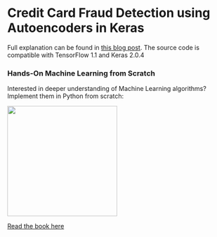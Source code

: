 # Credit Card Fraud Detection using Autoencoders in Keras

Full explanation can be found in [this blog post](https://www.curiousily.com/posts/credit-card-fraud-detection-using-autoencoders-in-keras/). The source code is compatible with TensorFlow 1.1 and Keras 2.0.4

### Hands-On Machine Learning from Scratch

Interested in deeper understanding of Machine Learning algorithms? Implement them in Python from scratch:

<a href="https://leanpub.com/hmls" target="blank">
  <img src="https://raw.githubusercontent.com/curiousily/Machine-Learning-from-Scratch/master/.github/book-cover.png" width="250">
</a>

<a href="https://leanpub.com/hmls" target="blank">Read the book here</a>
